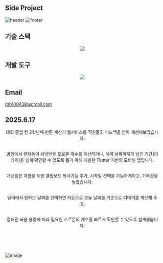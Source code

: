 ## Side Project
![header](https://capsule-render.vercel.app/api?type=venom&color=auto&height=300&section=header&text=Noh%20Seung%20Jun&fontSize=90&rotate=-12)
![footer](https://capsule-render.vercel.app/api?type=waving&color=auto&height=90&section=footer)


## 기술 스택
<div align="center">
  <img src="https://img.shields.io/badge/flutter-20232a.svg?style=for-the-badge&logo=flutter&logoColor=61DAFB" />
</div>

## 개발 도구
<div align="center">
  <img src="https://img.shields.io/badge/VSCode-2C2C32.svg?style=for-the-badge&logo=visual-studio-code&logoColor=22ABF3" />
</div>

## Email
roh100438@gmail.com



## 2025.6.17
<div align="center">
  대학 졸업 전 2학년때 만든 계산기 웹서비스를 직원들의 피드백을 받아 개선해보았습니다.<br></br>

  병원에서 환자들이 처방받을 호르몬 개수를 계산하거나, 예약 날짜까지의 남은 기간(디데이)을 쉽게 확인할 수 있도록 돕기 위해 개발한 Flutter 기반의 모바일 앱입니다.<br></br>


  개선점은 처방을 위한 클립보드 복사기능 추가, 시작일 선택을 가능하게하고, 가독성을 높였습니다. <br></br>
  
  달력에서 원하는 날짜를 선택하면 자동으로 오늘 날짜를 기준으로 디데이를 계산해 주고, <br></br>
  
  정해진 복용 용량에 따라 필요한 호르몬의 개수를 빠르게 확인할 수 있도록 설계했습니다.<br></br>
</div>


<br></br>

![image](https://github.com/user-attachments/assets/705df371-da73-413f-90a8-ba5f500df8d1)



